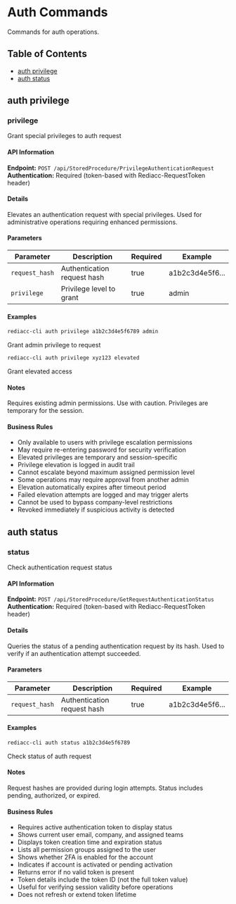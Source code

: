 # Auth Commands

Commands for auth operations.

## Table of Contents

- [auth privilege](#auth-privilege)
- [auth status](#auth-status)


## auth privilege


### privilege

Grant special privileges to auth request

#### API Information

**Endpoint:** `POST /api/StoredProcedure/PrivilegeAuthenticationRequest`
**Authentication:** Required (token-based with Rediacc-RequestToken header)

#### Details

Elevates an authentication request with special privileges. Used for administrative operations requiring enhanced permissions.

#### Parameters

| Parameter | Description | Required | Example |
|-----------|-------------|----------|---------|
| `request_hash` | Authentication request hash | true | a1b2c3d4e5f6... |
| `privilege` | Privilege level to grant | true | admin |

#### Examples

```bash
rediacc-cli auth privilege a1b2c3d4e5f6789 admin
```
Grant admin privilege to request

```bash
rediacc-cli auth privilege xyz123 elevated
```
Grant elevated access

#### Notes

Requires existing admin permissions. Use with caution. Privileges are temporary for the session.

#### Business Rules

- Only available to users with privilege escalation permissions
- May require re-entering password for security verification
- Elevated privileges are temporary and session-specific
- Privilege elevation is logged in audit trail
- Cannot escalate beyond maximum assigned permission level
- Some operations may require approval from another admin
- Elevation automatically expires after timeout period
- Failed elevation attempts are logged and may trigger alerts
- Cannot be used to bypass company-level restrictions
- Revoked immediately if suspicious activity is detected


## auth status


### status

Check authentication request status

#### API Information

**Endpoint:** `POST /api/StoredProcedure/GetRequestAuthenticationStatus`
**Authentication:** Required (token-based with Rediacc-RequestToken header)

#### Details

Queries the status of a pending authentication request by its hash. Used to verify if an authentication attempt succeeded.

#### Parameters

| Parameter | Description | Required | Example |
|-----------|-------------|----------|---------|
| `request_hash` | Authentication request hash | true | a1b2c3d4e5f6... |

#### Examples

```bash
rediacc-cli auth status a1b2c3d4e5f6789
```
Check status of auth request

#### Notes

Request hashes are provided during login attempts. Status includes pending, authorized, or expired.

#### Business Rules

- Requires active authentication token to display status
- Shows current user email, company, and assigned teams
- Displays token creation time and expiration status
- Lists all permission groups assigned to the user
- Shows whether 2FA is enabled for the account
- Indicates if account is activated or pending activation
- Returns error if no valid token is present
- Token details include the token ID (not the full token value)
- Useful for verifying session validity before operations
- Does not refresh or extend token lifetime

